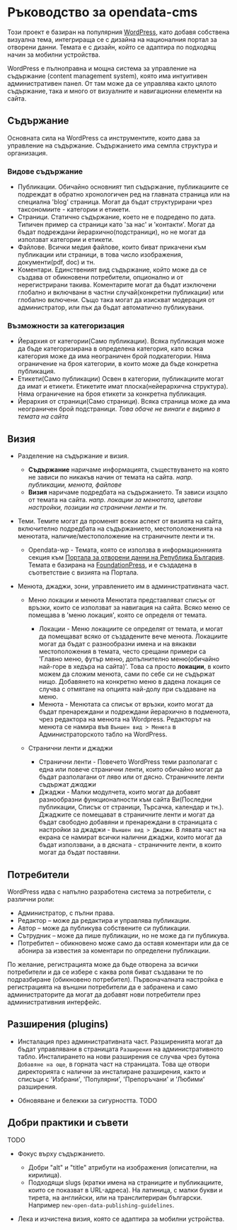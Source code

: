 # Ръководство за opendata-cms

Този проект е базиран на популярния [WordPress](https://wordpress.org/), като добавя собствена визуална тема, интегрираща се с дизайна на националния портал за отворени данни. Темата е с дизайн, който се адаптира по подходящ начин за мобилни устройства.

WordPress е пълноправна и мощна система за управление на съдържание (content management system), която има интуитивен административен панел. От там може да се управлява както цялото съдържание, така и много от визуалните и навигационни елементи на сайта.

## Съдържание

Основната сила на WordPress са инструментите, които дава за управление на съдържание. Съдържанието има семпла структура и организация.

### Видове съдържание

- Публикации. Обичайно основният тип съдържание, публикациите се подреждат в обратно хронологичен ред на главната страница или на специална 'blog' страница. Могат да бъдат структурирани чрез таксономиите - категории и етикети.
- Страници. Статично съдържание, което не е подредено по дата. Типичен пример са страници като 'за нас' и 'контакти'. Могат да бъдат подреждани йерархично(подстраници), но не могат да използват категории и етикети.
- Файлове. Всички медия файлове, които биват прикачени към публикации или страници, в това число изображения, документи(pdf, doc) и тн.
- Коментари. Eдинственият вид съдържание, който може да се създава от обикновени потребители, опционално и от нерегистрирани такива. Коментарите могат да бъдат изключени глобално и включвани в частни случай(конкретни публикации) или глобално включени. Също така могат да изискват модерация от администратор, или пък да бъдат автоматично публикувани.

### Възможности за категоризация

- Йерархия от категории(Само публикации). Всяка публикация може да бъде категоризирана в определена категория, като всяка категория може да има неограничен брой подкатегории. Няма ограничение на броя категории, в които може да бъде конкретна публикация.
- Етикети(Само публикации) Освен в категории, публикациите могат да имат и етикети. Етикетите имат плоска(нейерархична структура). Няма ограничение на броя етикети за конкретна публикация.
- Йерархия от страници(Само страници). Всяка страница може да има неограничен брой подстраници. *Това обаче не винаги е видимо в темата на сайта*


## Визия

- Разделение на съдържание и визия.
	- **Съдържание** наричаме информацията, съществуването на която не зависи по никакъв начин от темата на сайта. *напр. публикации, менюта, файлове*
	- **Визия** наричаме подредбата на съдържанието. Тя зависи изцяло от темата на сайта. *напр. локации за менютата, цветови настройки, позиции на странични ленти и тн.*

- Теми. Темите могат да променят всеки аспект от визията на сайта, включително подредбата на съдържанието, местоположенията на менютата, наличие/местоположение на страничните ленти и тн.
	- Opendata-wp - Темата, която се използва в информационнията секция към [Портала за отворени данни на Република България](http://opendata.government.bg). Темата е базирана на [FoundationPress](https://github.com/olefredrik/FoundationPress), и е създадена в съответствие с визията на Портала.

- Менюта, джаджи, зони, управлението им в административната част.
	- Меню локации и менюта
		Менютата представляват списък от връзки, които се използват за навигация на сайта. Всяко меню се помещава в 'меню локация', която се определя от темата.
		- Локации - Меню локациите се определят от темата, и могат да помещават всяко от създадените вече менюта. Локациите могат да бъдат с разнообразни имена и на вякакви местоположения в темата, често срещани примери са 'Главно меню, футър меню, допълнително меню(обичайно най-горе в хедъра на сайта)'. Това са просто **локации**, в които можем да сложим менюта, сами по себе си не съдържат нищо. Добавянето на конкретно меню в дадена локация се случва с отмятане на опцията най-долу при създаване на меню.
		- Менюта - Менютата са списък от връзки, които могат да бъдат пренареждани и подреждани йерархично в подменюта, чрез редактора на менюта на Wordpress. Редакторът на менюта се намира във ```Външен вид > Менюта``` в Администраторското табло на WordPress.

	- Странични ленти и джаджи
		- Странични ленти - Повечето WordPress теми разполагат с една или повече странични ленти, които обичайно могат да бъдат разполагани от ляво или от дясно. Страничните ленти съдържат *джаджи*
		- Джаджи - Малки модулчета, които могат да добавят разнообразни функционалности към сайта Ви(Последни публикации, Списък от страници, Търсачка, календар и тн.). Джаджите се помещават в страничните ленти и могат да бъдат свободно добавяни и пренареждани в страницата с настройки за джаджи - ```Външен вид > Джаджи```. В лявата част на екрана се намират всички налични джаджи, които могат да бъдат използвани, а в дясната - страничните ленти, в които могат да бъдат поставяни.

## Потребители

WordPress идва с напълно разработена система за потребители, с различни роли:

- Администратор, с пълни права.
- Редактор – може да редактира и управлява публикации.
- Автор – може да публикува собствените си публикации.
- Сътрудник – може да пише публикации, но не може да ги публикува.
- Потребител – обикновено може само да оставя коментари или да се абонира за известия за коментари по определени публикации.

По желание, регистрацията може да бъде отворена за всички потребители и да се избере с каква роля биват създавани те по подразбиране (обикновено потребител). Първоначалната настройка е регистрацията на външни потребители да е забранена и само администраторите да могат да добавят нови потребители през административния интерфейс.

## Разширения (plugins)
- Инсталация през административната част.
	Разширенията могат да бъдат управлявани в страницата ```Разширения``` на административното табло. Инсталирането на нови разширения се случва чрез бутона `Добавяне на още`, в горната част на страницата. Това ще отвори директорията с налични за инсталиране разширения, както и списъци с 'Избрани', 'Популярни', 'Препоръчани' и 'Любими' разширения.

- Обновяване и бележки за сигурността. TODO

## Добри практики и съвети

TODO

- Фокус върху съдържанието.

	- Добри "alt" и "title" атрибути на изображения (описателни, на кирилица).
	- Подходящи slugs (кратки имена на страниците и публикациите, които се показват в URL-адреса). На латиница, с малки букви и тирета, на английски, или на транслитериран български. Например `new-open-data-publishing-guidelines`.

- Лека и изчистена визия, която се адаптира за мобилни устройства.

